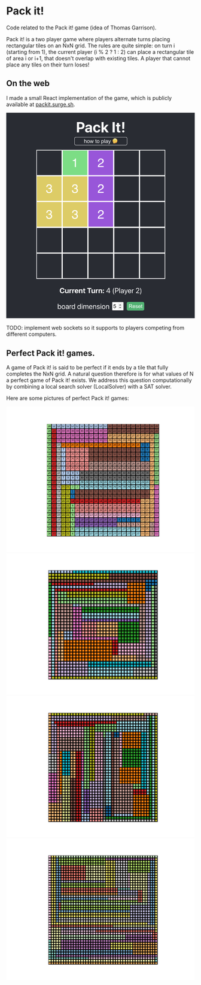 # Pack it!

Code related to the Pack it! game (idea of Thomas Garrison).

Pack it! is a two player game where players alternate turns placing rectangular tiles on an NxN grid. The rules are quite simple: on turn i (starting from 1), the current player (i % 2 ? 1 : 2) can place a rectangular tile of area i or i+1, that doesn't overlap with existing tiles. A player that cannot place any tiles on their turn loses!

## On the web 

I made a small React implementation of the game, which is publicly available at [packit.surge.sh](https://packit.surge.sh).

![Screenshot of the basic look of the game](./img/web-screenshot.png)

TODO: implement web sockets so it supports to players competing from different computers.


## Perfect Pack it! games.

A game of Pack it! is said to be perfect if it ends by a tile that fully completes the NxN grid.
A natural question therefore is for what values of N a perfect game of Pack it! exists.
We address this question computationally by combining a local search solver (LocalSolver) with a SAT solver.

Here are some pictures of perfect Pack it! games:

![Perfect game for N=24](./img/packit-24.png)
![Perfect game for N=36](./img/packit-36-2.png)
![Perfect game for N=40](./img/packit-40.png)
![Perfect game for N=44](./img/packit-44-2.png)
